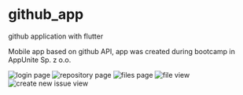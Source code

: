# github_app

github application with flutter

Mobile app based on github API, app was created during bootcamp in AppUnite Sp. z o.o.


![login page](https://github.com/Czarczynski/Projects/tree/master/flutter/github_app/Gitscreens/1.png)
![repository page](https://github.com/Czarczynski/Projects/tree/master/flutter/github_app/Gitscreens/2.png)
![files page](https://github.com/Czarczynski/Projects/tree/master/flutter/github_app/Gitscreens/3.png)
![file view](https://github.com/Czarczynski/Projects/tree/master/flutter/github_app/Gitscreens/4.png)
![create new issue view](https://github.com/Czarczynski/Projects/tree/master/flutter/github_app/Gitscreens/5.png)
